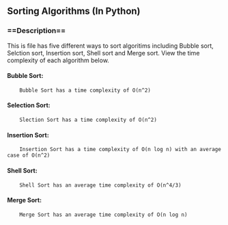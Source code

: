 ## Sorting Algorithms (In Python)

### ==Description==</h3>
This is file has five different ways to sort algoritims including Bubble sort, Selction sort, Insertion sort, Shell sort and Merge sort. View the time complexity of each algorithm below.


#### Bubble Sort:
        Bubble Sort has a time complexity of O(n^2)


#### Selection Sort:
        Slection Sort has a time complexity of O(n^2)


#### Insertion Sort:
        Insertion Sort has a time complexity of O(n log n) with an average case of O(n^2)


#### Shell Sort:
        Shell Sort has an average time complexity of O(n^4/3)


#### Merge Sort:
        Merge Sort has an average time complexity of O(n log n)